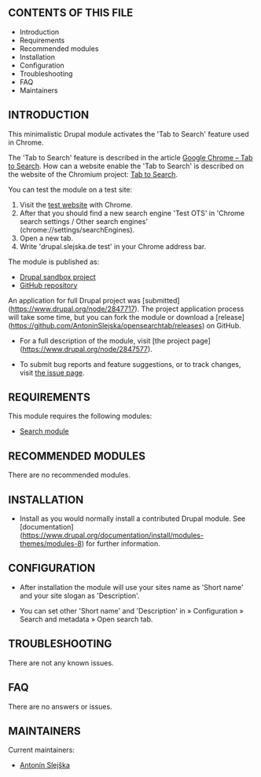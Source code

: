 CONTENTS OF THIS FILE
---------------------

 * Introduction
 * Requirements
 * Recommended modules
 * Installation
 * Configuration
 * Troubleshooting
 * FAQ
 * Maintainers

INTRODUCTION
------------

This minimalistic Drupal module activates the 'Tab to Search' feature used in
Chrome.

The 'Tab to Search' feature is described in the article [Google Chrome – Tab to
Search](http://www.danielfuterman.com/google-chrome-tab-to-search/). How can a
website enable the 'Tab to Search' is described on the website of the Chromium
project: [Tab to Search](http://www.chromium.org/tab-to-search).

You can test the module on a test site:

 1. Visit the [test website](https://drupal.slejska.de) with Chrome.
 2. After that you should find a new search engine 'Test OTS' in 'Chrome search
 settings / Other search engines' (chrome://settings/searchEngines).
 3. Open a new tab.
 4. Write 'drupal.slejska.de test' in your Chrome address bar.

The module is published as:

 * [Drupal sandbox project](https://www.drupal.org/node/2847577)
 * [GitHub repository](https://github.com/AntoninSlejska/opensearchtab-drupal8)

An application for full Drupal project was [submitted]
(https://www.drupal.org/node/2847717). The project application process will take
some time, but you can fork the module or download a [release]
(https://github.com/AntoninSlejska/opensearchtab/releases) on GitHub.

 * For a full description of the module, visit [the project page]
(https://www.drupal.org/node/2847577).

 * To submit bug reports and feature suggestions, or to track changes, visit
[the issue page](https://www.drupal.org/project/issues/2847577).


REQUIREMENTS
------------

This module requires the following modules:

 * [Search module](https://www.drupal.org/docs/8/core/modules/search/overview)

RECOMMENDED MODULES
-------------------

There are no recommended modules.

INSTALLATION
------------

 * Install as you would normally install a contributed Drupal module. See
[documentation]
(https://www.drupal.org/documentation/install/modules-themes/modules-8) for
further information.

CONFIGURATION
-------------

 * After installation the module will use your sites name as 'Short name' and
   your site slogan as 'Description'.

 * You can set other 'Short name' and 'Description' in » Configuration »
   Search and metadata » Open search tab.


TROUBLESHOOTING
---------------

There are not any known issues.

FAQ
---

There are no answers or issues.

MAINTAINERS
-----------

Current maintainers:

 * [Antonín Slejška](https://www.drupal.org/u/anton%C3%ADn-slej%C5%A1ka)
